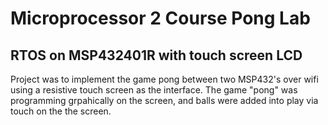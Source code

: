 # Microprocessor 2 Course Pong Lab
## RTOS on MSP432401R with touch screen LCD

Project was to implement the game pong between two MSP432's over wifi using a resistive touch screen as the interface.
The game "pong" was programming grpahically on the screen, and balls were added into play via touch on the the screen.


